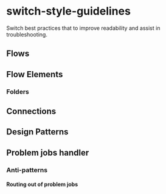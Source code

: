 # switch-style-guidelines
Switch best practices that to improve readability and assist in troubleshooting.

## Flows

## Flow Elements

### Folders

## Connections

## Design Patterns
## Problem jobs handler
### Anti-patterns
#### Routing out of problem jobs

